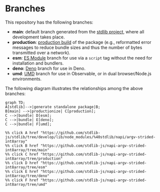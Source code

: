 <!--

@license Apache-2.0

Copyright (c) 2022 The Stdlib Authors.

Licensed under the Apache License, Version 2.0 (the "License");
you may not use this file except in compliance with the License.
You may obtain a copy of the License at

    http://www.apache.org/licenses/LICENSE-2.0

Unless required by applicable law or agreed to in writing, software
distributed under the License is distributed on an "AS IS" BASIS,
WITHOUT WARRANTIES OR CONDITIONS OF ANY KIND, either express or implied.
See the License for the specific language governing permissions and
limitations under the License.

-->

# Branches

This repository has the following branches:

-   **main**: default branch generated from the [stdlib project][stdlib-url], where all development takes place.
-   **production**: [production build][production-url] of the package (e.g., reformatted error messages to reduce bundle sizes and thus the number of bytes transmitted over a network).
-   **esm**: [ES Module][esm-url] branch for use via a `script` tag without the need for installation and bundlers.
-   **deno**: [Deno][deno-url] branch for use in Deno.
-   **umd**: [UMD][umd-url] branch for use in Observable, or in dual browser/Node.js environments.

The following diagram illustrates the relationships among the above branches:

```mermaid
graph TD;
A[stdlib]-->|generate standalone package|B;
B[main] -->|productionize| C[production];
C -->|bundle| D[esm];
C -->|bundle| E[deno];
C -->|bundle| F[umd];

%% click A href "https://github.com/stdlib-js/stdlib/tree/develop/lib/node_modules/%40stdlib/napi/argv-strided-int8array"
%% click B href "https://github.com/stdlib-js/napi-argv-strided-int8array/tree/main"
%% click C href "https://github.com/stdlib-js/napi-argv-strided-int8array/tree/production"
%% click D href "https://github.com/stdlib-js/napi-argv-strided-int8array/tree/esm"
%% click E href "https://github.com/stdlib-js/napi-argv-strided-int8array/tree/deno"
%% click F href "https://github.com/stdlib-js/napi-argv-strided-int8array/tree/umd"
```

[stdlib-url]: https://github.com/stdlib-js/stdlib/tree/develop/lib/node_modules/%40stdlib/napi/argv-strided-int8array
[production-url]: https://github.com/stdlib-js/napi-argv-strided-int8array/tree/production
[deno-url]: https://github.com/stdlib-js/napi-argv-strided-int8array/tree/deno
[umd-url]: https://github.com/stdlib-js/napi-argv-strided-int8array/tree/umd
[esm-url]: https://github.com/stdlib-js/napi-argv-strided-int8array/tree/esm